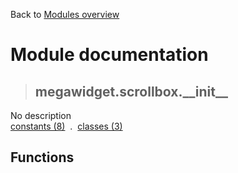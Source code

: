Back to [Modules overview](https://github.com/pyrustic/megawidget/blob/master/docs/modules/README.md)
  
# Module documentation
>## megawidget.scrollbox.\_\_init\_\_
No description
<br>
[constants (8)](https://github.com/pyrustic/megawidget/blob/master/docs/modules/content/megawidget.scrollbox.__init__/constants.md) &nbsp;.&nbsp; [classes (3)](https://github.com/pyrustic/megawidget/blob/master/docs/modules/content/megawidget.scrollbox.__init__/classes.md)


## Functions

